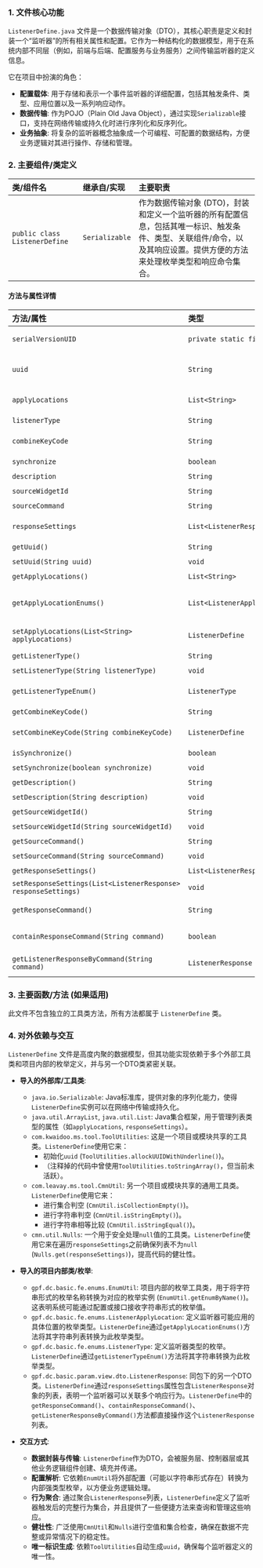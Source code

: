 ### 1. 文件核心功能

`ListenerDefine.java` 文件是一个数据传输对象（DTO），其核心职责是定义和封装一个“监听器”的所有相关属性和配置。它作为一种结构化的数据模型，用于在系统内部不同层（例如，前端与后端、配置服务与业务服务）之间传输监听器的定义信息。

它在项目中扮演的角色：
*   **配置载体**: 用于存储和表示一个事件监听器的详细配置，包括其触发条件、类型、应用位置以及一系列响应动作。
*   **数据传输**: 作为POJO（Plain Old Java Object），通过实现`Serializable`接口，支持在网络传输或持久化时进行序列化和反序列化。
*   **业务抽象**: 将复杂的监听器概念抽象成一个可编程、可配置的数据结构，方便业务逻辑对其进行操作、存储和管理。

### 2. 主要组件/类定义

| 类/组件名 | 继承自/实现 | 主要职责 |
| :--- | :--- | :--- |
| `public class ListenerDefine` | `Serializable` | 作为数据传输对象 (DTO)，封装和定义一个监听器的所有配置信息，包括其唯一标识、触发条件、类型、关联组件/命令，以及其响应设置。提供方便的方法来处理枚举类型和响应命令集合。 |

#### 方法与属性详情

| 方法/属性 | 类型 | 描述 |
| :--- | :--- | :--- |
| `serialVersionUID` | `private static final long` | 序列化版本UID，用于确保序列化和反序列化过程中的兼容性。 |
| `uuid` | `String` | 监听器的唯一标识符，初始化时通过`ToolUtilities.allockUUIDWithUnderline()`自动生成。 |
| `applyLocations` | `List<String>` | 监听器生效或应用的具体位置集合，以字符串形式存储。 |
| `listenerType` | `String` | 监听器的类型，以字符串形式存储。 |
| `combineKeyCode` | `String` | 触发监听器可能需要的组合键代码（例如："Ctrl+S"）。 |
| `synchronize` | `boolean` | 指示监听器触发的行为是否为同步执行。 |
| `description` | `String` | 对监听器的功能或用途的文字描述。 |
| `sourceWidgetId` | `String` | 监听事件来源的UI组件ID。 |
| `sourceCommand` | `String` | 监听事件来源的命令名称。 |
| `responseSettings` | `List<ListenerResponse>` | 监听器被触发后，需要执行的一系列响应动作的配置列表。 |
| `getUuid()` | `String` | 获取监听器的唯一标识符。 |
| `setUuid(String uuid)` | `void` | 设置监听器的唯一标识符。 |
| `getApplyLocations()` | `List<String>` | 获取监听器应用位置的字符串列表。 |
| `getApplyLocationEnums()` | `List<ListenerApplyLocation>` | 将`applyLocations`字符串列表转换为`ListenerApplyLocation`枚举列表，方便业务逻辑处理。 |
| `setApplyLocations(List<String> applyLocations)` | `ListenerDefine` | 设置监听器应用位置列表，并返回当前对象，支持链式调用。 |
| `getListenerType()` | `String` | 获取监听器类型的字符串。 |
| `setListenerType(String listenerType)` | `void` | 设置监听器类型的字符串。 |
| `getListenerTypeEnum()` | `ListenerType` | 将`listenerType`字符串转换为`ListenerType`枚举。 |
| `getCombineKeyCode()` | `String` | 获取组合键代码。 |
| `setCombineKeyCode(String combineKeyCode)` | `ListenerDefine` | 设置组合键代码，并返回当前对象，支持链式调用。 |
| `isSynchronize()` | `boolean` | 获取同步标志。 |
| `setSynchronize(boolean synchronize)` | `void` | 设置同步标志。 |
| `getDescription()` | `String` | 获取描述信息。 |
| `setDescription(String description)` | `void` | 设置描述信息。 |
| `getSourceWidgetId()` | `String` | 获取事件来源组件ID。 |
| `setSourceWidgetId(String sourceWidgetId)` | `void` | 设置事件来源组件ID。 |
| `getSourceCommand()` | `String` | 获取事件来源命令。 |
| `setSourceCommand(String sourceCommand)` | `void` | 设置事件来源命令。 |
| `getResponseSettings()` | `List<ListenerResponse>` | 获取监听器的响应设置列表。 |
| `setResponseSettings(List<ListenerResponse> responseSettings)` | `void` | 设置监听器的响应设置列表。 |
| `getResponseCommand()` | `String` | 遍历`responseSettings`，将所有响应命令拼接成一个逗号分隔的字符串。 |
| `containResponseCommand(String command)` | `boolean` | 检查`responseSettings`中是否包含指定的响应命令。 |
| `getListenerResponseByCommand(String command)` | `ListenerResponse` | 根据指定的命令，从`responseSettings`中查找并返回对应的`ListenerResponse`对象。 |

### 3. 主要函数/方法 (如果适用)

此文件不包含独立的工具类方法，所有方法都属于 `ListenerDefine` 类。

### 4. 对外依赖与交互

`ListenerDefine` 文件是高度内聚的数据模型，但其功能实现依赖于多个外部工具类和项目内部的枚举定义，并与另一个DTO类紧密关联。

*   **导入的外部库/工具类**:
    *   `java.io.Serializable`: Java标准库，提供对象的序列化能力，使得`ListenerDefine`实例可以在网络中传输或持久化。
    *   `java.util.ArrayList`, `java.util.List`: Java集合框架，用于管理列表类型的属性（如`applyLocations`, `responseSettings`）。
    *   `com.kwaidoo.ms.tool.ToolUtilities`: 这是一个项目或模块共享的工具类。`ListenerDefine`使用它来：
        *   初始化`uuid` (`ToolUtilities.allockUUIDWithUnderline()`)。
        *   （注释掉的代码中曾使用`ToolUtilities.toStringArray()`，但当前未活跃）。
    *   `com.leavay.ms.tool.CmnUtil`: 另一个项目或模块共享的通用工具类。`ListenerDefine`使用它来：
        *   进行集合判空 (`CmnUtil.isCollectionEmpty()`)。
        *   进行字符串判空 (`CmnUtil.isStringEmpty()`)。
        *   进行字符串相等比较 (`CmnUtil.isStringEqual()`)。
    *   `cmn.util.Nulls`: 一个用于安全处理`null`值的工具类。`ListenerDefine`使用它来在遍历`responseSettings`之前确保列表不为`null` (`Nulls.get(responseSettings)`)，提高代码的健壮性。

*   **导入的项目内部类/枚举**:
    *   `gpf.dc.basic.fe.enums.EnumUtil`: 项目内部的枚举工具类，用于将字符串形式的枚举名称转换为对应的枚举实例 (`EnumUtil.getEnumByName()`)。这表明系统可能通过配置或接口接收字符串形式的枚举值。
    *   `gpf.dc.basic.fe.enums.ListenerApplyLocation`: 定义监听器可能应用的具体位置的枚举类型。`ListenerDefine`通过`getApplyLocationEnums()`方法将其字符串列表转换为此枚举类型。
    *   `gpf.dc.basic.fe.enums.ListenerType`: 定义监听器类型的枚举。`ListenerDefine`通过`getListenerTypeEnum()`方法将其字符串转换为此枚举类型。
    *   `gpf.dc.basic.param.view.dto.ListenerResponse`: 同包下的另一个DTO类。`ListenerDefine`通过`responseSettings`属性包含`ListenerResponse`对象的列表，表明一个监听器可以关联多个响应行为。`ListenerDefine`中的`getResponseCommand()`、`containResponseCommand()`、`getListenerResponseByCommand()`方法都直接操作这个`ListenerResponse`列表。

*   **交互方式**:
    *   **数据封装与传输**: `ListenerDefine`作为DTO，会被服务层、控制器层或其他业务逻辑组件创建、填充并传递。
    *   **配置解析**: 它依赖`EnumUtil`将外部配置（可能以字符串形式存在）转换为内部强类型枚举，以方便业务逻辑处理。
    *   **行为聚合**: 通过聚合`ListenerResponse`列表，`ListenerDefine`定义了监听器触发后的完整行为集合，并且提供了一些便捷方法来查询和管理这些响应。
    *   **健壮性**: 广泛使用`CmnUtil`和`Nulls`进行空值和集合检查，确保在数据不完整或异常情况下的稳定性。
    *   **唯一标识生成**: 依赖`ToolUtilities`自动生成`uuid`，确保每个监听器定义的唯一性。

